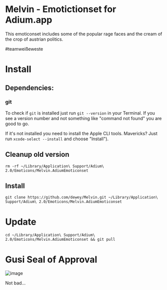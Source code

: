 # Melvin - Emotictionset for Adium.app

This emoticonset includes some of the popular rage faces and the cream of the crop of austrian politics. 

\#teamweißeweste

# Install

## Dependencies:

### git

To check if `git` is installed just run `git --version` in your Terminal. If you see a version number and not something like "command not found" you are good to go.

If it's not installed you need to install the Apple CLI tools. Mavericks? Just run `xcode-select --install` and choose "Install").

## Cleanup old version

    rm -rf ~/Library/Application\ Support/Adium\ 2.0/Emoticons/Melvin.AdiumEmoticonset

## Install

    git clone https://github.com/dewey/Melvin.git ~/Library/Application\ Support/Adium\ 2.0/Emoticons/Melvin.AdiumEmoticonset
    

    
# Update

    cd ~/Library/Application\ Support/Adium\ 2.0/Emoticons/Melvin.AdiumEmoticonset && git pull
    
    
# Gusi Seal of Approval


![image](https://raw.github.com/dewey/Melvin/master/gusi.png)

Not bad...